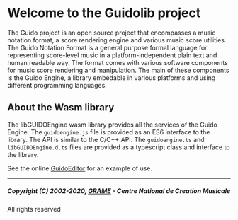 Welcome to the Guidolib project
======================================================================


The Guido project is an open source project that encompasses a music notation format, a score rendering engine and various music score utilities. The Guido Notation Format is a general purpose formal language for representing score-level music in a platform-independent plain text and human readable way. The format comes with various software components for music score rendering and manipulation. The main of these components is the Guido Engine, a library embedable in various platforms and using different programming languages.


## About the Wasm library

The libGUIDOEngine wasm library provides all the services of the Guido Engine. The `guidoengine.js` file is provided as an ES6 interface to the library. The API is similar to the C/C++ API. The `guidoengine.ts` and `libGUIDOEngine.d.ts` files are provided as a typescript class and interface to the library.

See the online [GuidoEditor](https://guidoeditor.grame.fr/) for an example of use.



-----------------
##### Copyright (C) 2002-2020, [GRAME](http://www.grame.fr) - Centre National de Creation Musicale   
All rights reserved
